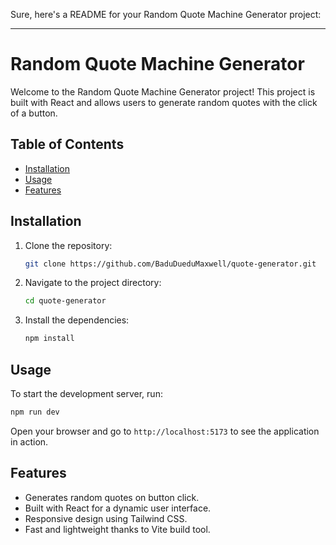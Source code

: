 Sure, here's a README for your Random Quote Machine Generator project:

---

# Random Quote Machine Generator

Welcome to the Random Quote Machine Generator project! This project is built with React and allows users to generate random quotes with the click of a button.

## Table of Contents
- [Installation](#installation)
- [Usage](#usage)
- [Features](#features)

## Installation

1. Clone the repository:
    ```bash
    git clone https://github.com/BaduDueduMaxwell/quote-generator.git
    ```
2. Navigate to the project directory:
    ```bash
    cd quote-generator
    ```
3. Install the dependencies:
    ```bash
    npm install
    ```

## Usage

To start the development server, run:
```bash
npm run dev
```
Open your browser and go to `http://localhost:5173` to see the application in action.

## Features

- Generates random quotes on button click.
- Built with React for a dynamic user interface.
- Responsive design using Tailwind CSS.
- Fast and lightweight thanks to Vite build tool.
